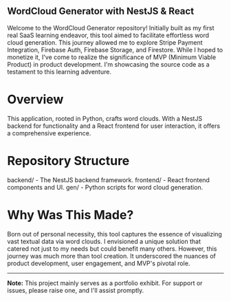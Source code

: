 ## WordCloud Generator with NestJS & React

Welcome to the WordCloud Generator repository! Initially built as my first real SaaS learning endeavor, this tool aimed to facilitate effortless word cloud generation. This journey allowed me to explore Stripe Payment Integration, Firebase Auth, Firebase Storage, and Firestore. While I hoped to monetize it, I've come to realize the significance of MVP (Minimum Viable Product) in product development. I'm showcasing the source code as a testament to this learning adventure.

# Overview

This application, rooted in Python, crafts word clouds. With a NestJS backend for functionality and a React frontend for user interaction, it offers a comprehensive experience.

# Repository Structure

backend/ - The NestJS backend framework.
frontend/ - React frontend components and UI.
gen/ - Python scripts for word cloud generation.

# Why Was This Made?

Born out of personal necessity, this tool captures the essence of visualizing vast textual data via word clouds. I envisioned a unique solution that catered not just to my needs but could benefit many others. However, this journey was much more than tool creation. It underscored the nuances of product development, user engagement, and MVP's pivotal role.

---

**Note:** This project mainly serves as a portfolio exhibit. For support or issues, please raise one, and I'll assist promptly.
